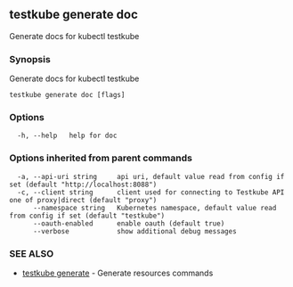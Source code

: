 ## testkube generate doc

Generate docs for kubectl testkube

### Synopsis

Generate docs for kubectl testkube

```
testkube generate doc [flags]
```

### Options

```
  -h, --help   help for doc
```

### Options inherited from parent commands

```
  -a, --api-uri string     api uri, default value read from config if set (default "http://localhost:8088")
  -c, --client string      client used for connecting to Testkube API one of proxy|direct (default "proxy")
      --namespace string   Kubernetes namespace, default value read from config if set (default "testkube")
      --oauth-enabled      enable oauth (default true)
      --verbose            show additional debug messages
```

### SEE ALSO

* [testkube generate](testkube_generate.md)	 - Generate resources commands

